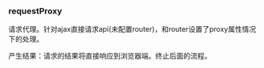 ### requestProxy

请求代理。针对ajax直接请求api(未配置router)，和router设置了proxy属性情况下的处理。

产生结果：请求的结果将直接响应到浏览器端。终止后面的流程。
